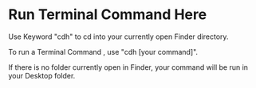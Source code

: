 Run Terminal Command Here
===
Use Keyword "cdh" to cd into your currently open Finder directory. 

To run a Terminal Command , use "cdh [your command]".

If there is no folder currently open in Finder, your command will be run in your Desktop folder.